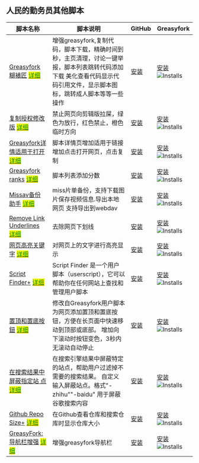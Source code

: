 ## 人民的勤务员其他脚本

| 脚本名称                                                                                                                                                                 | 脚本说明                                                                                                                                                               | GitHub                                       | Greasyfork                                                                                           |
| ------------------------------------------------------------------------------------------------------------------------------------------------------------------------ | ---------------------------------------------------------------------------------------------------------------------------------------------------------------------- | -------------------------------------------- | ---------------------------------------------------------------------------------------------------- |
| [Greasyfork 糊裱匠][greasyfork_toolkit_script] [<mark style="background-color: yellow; color: green;">详细</mark>][greasyfork_toolkit_detail]                            | 增强greasyfork,复制代码，脚本下载，精确时间到秒，主页清理，讨论一键举报，脚本列表跳转代码添加下载 美化查看代码显示代码引用文件，显示脚本图标，跳转成人脚本等等一些操作 | [安装][greasyfork_toolkit_github]            | [安装][greasyfork_toolkit_greasyfork] ![Installs][greasyfork_toolkit_installs]                       |
| [复制授权修改版][clipboard_script] [<mark style="background-color: yellow; color: green;">详细</mark>][clipboard_detail]                                                 | 禁止网页向剪辑版拉屎，绿色为放行，红色禁止，橙色临时方向                                                                                                               | [安装][clipboard_github]                     | [安装][clipboard_greasyfork] ![Installs][clipboard_installs]                                         |
| [Greasyfork详情适用于打开][greasyfork_link_script] [<mark style="background-color: yellow; color: green;">详细</mark>][greasyfork_link_detail]                           | 脚本详情页增加适用于链接增加点击打开网页，点击复制                                                                                                                     | [安装][greasyfork_link_github]               | [安装][greasyfork_link_greasyfork] ![Installs][greasyfork_link_installs]                             |
| [Greasyfork ranks][greasyfork_ranks_script] [<mark style="background-color: yellow; color: green;">详细</mark>][greasyfork_ranks_detail]                                 | 脚本列表添加分数                                                                                                                                                       | [安装][greasyfork_ranks_github]              | [安装][greasyfork_ranks_greasyfork] ![Installs][greasyfork_ranks_installs]                           |
| [Missav备份助手][missav_explorer_script] [<mark style="background-color: yellow; color: green;">详细</mark>][missav_explorer_detail]                                     | miss片单备份，支持下载图片保存视频信息.导出本地网页 支持导出到webdav                                                                                                   | [安装][missav_explorer_github]               | [安装][missav_explorer_greasyfork] ![Installs][missav_explorer_installs]                             |
| [Remove Link Underlines][remove_link_underlines_script] [<mark style="background-color: yellow; color: green;">详细</mark>][remove_link_underlines_detail]               | 去除网页下划线                                                                                                                                                         | [安装][remove_link_underlines_github]        | [安装][remove_link_underlines_greasyfork] ![Installs][remove_link_underlines_installs]               |
| [网页高亮关键字][highlight_keywords_script] [<mark style="background-color: yellow; color: green;">详细</mark>][highlight_keywords_detail]                               | 对网页上的文字进行高亮显示                                                                                                                                             | [安装][highlight_keywords_github]            | [安装][highlight_keywords_greasyfork] ![Installs][highlight_keywords_installs]                       |
| [Script Finder+][script_finder_plus_script] [<mark style="background-color: yellow; color: green;">详细</mark>][script_finder_plus_detail]                               | Script Finder 是一个用户脚本（userscript），它可以帮助你在任何网站上查找和管理用户脚本                                                                                 | [安装][script_finder_plus_github]            | [安装][script_finder_plus_greasyfork] ![Installs][script_finder_plus_installs]                       |
| [置頂和置底按鈕][top_bottom_buttons_script] [<mark style="background-color: yellow; color: green;">详细</mark>][top_bottom_buttons_detail]                               | 修改自Greasyfork用户脚本 为网页添加置顶和置底按钮，方便在长页面中快速移动到顶部或底部。 增加向下滚动时按钮变色，3秒内无滚动自动停止                                    | [安装][top_bottom_buttons_github]            | [安装][top_bottom_buttons_greasyfork] ![Installs][top_bottom_buttons_installs]                       |
| [在搜索结果中屏蔽指定站 点][block_sites_search_results_script] [<mark style="background-color: yellow; color: green;">详细</mark>][block_sites_search_results_detail]    | 在搜索引擎结果中屏蔽特定的站点，帮助用户过滤掉不需要的搜索结果。 自定义输入屏蔽站点。格式"-zhihu""-baidu" 用于屏蔽谷歌搜索内容                                         | [安装][block_sites_search_results_github]    | [安装][block_sites_search_results_greasyfork] ![Installs][block_sites_search_results_installs]       |
| [Github Repo Size+][github_repo_size_script] [<mark style="background-color: yellow; color: green;">详细</mark>][github_repo_size_detail]                                | 在Github查看仓库和搜索仓库时显示仓库大小                                                                                                                               | [安装][github_repo_size_github]              | [安装][github_repo_size_greasyfork] ![Installs][github_repo_size_installs]                           |
| [GreasyFork: 导航栏增强][greasyfork_user_control_panel_script] [<mark style="background-color: yellow; color: green;">详细</mark>][greasyfork_user_control_panel_detail] | 增强greasyfork导航栏                                                                                                                                                   | [安装][greasyfork_user_control_panel_github] | [安装][greasyfork_user_control_panel_greasyfork] ![Installs][greasyfork_user_control_panel_installs] |

[greasyfork_toolkit_script]: /Greasyfork%20Utility%20Toolkit.user.js
[greasyfork_toolkit_detail]: /Script%20details/%E7%B3%8A%E8%A3%B1%E5%8C%A0
[greasyfork_toolkit_github]: https://raw.githubusercontent.com/qinwuyuan-cn/UserScripts/main/Greasyfork%20Utility%20Toolkit.user.js
[greasyfork_toolkit_greasyfork]: https://update.greasyfork.org/scripts/497346.user.js
[greasyfork_toolkit_installs]: https://img.shields.io/greasyfork/dt/497346?color=%23990000&label=Installs

[clipboard_script]: /clipboard.user.js
[clipboard_detail]: /Script%20details/%E5%A4%8D%E5%88%B6%E5%89%AA%E8%B4%B4%E6%9D%BF%E4%BF%9D%E6%8A%A4%20%E4%BF%AE%E6%94%B9%E7%89%88
[clipboard_github]: https://raw.githubusercontent.com/qinwuyuan-cn/UserScripts/main/clipboard.user.js
[clipboard_greasyfork]: https://update.greasyfork.org/scripts/497403.user.js
[clipboard_installs]: https://img.shields.io/greasyfork/dt/497403?color=%23990000&label=Installs

[greasyfork_link_script]: /Greasy%20fork%20link.user.js
[greasyfork_link_detail]: /Script%20details/Greasy%20fork%20%E8%84%9A%E6%9C%AC%E9%A1%B5%E9%9D%A2%E9%80%82%E7%94%A8%E4%BA%8E%E7%BD%91%E5%9D%80%E5%A2%9E%E5%BC%BA
[greasyfork_link_github]: https://raw.githubusercontent.com/qinwuyuan-cn/UserScripts/main/Greasy%20fork%20link.user.js
[greasyfork_link_greasyfork]: https://update.greasyfork.org/scripts/497317.user.js
[greasyfork_link_installs]: https://img.shields.io/greasyfork/dt/497317?color=%23990000&label=Installs

[greasyfork_ranks_script]: /Greasyfork%20ranks.user.js
[greasyfork_ranks_detail]: /Script%20details/Greasyfork%20rank
[greasyfork_ranks_github]: https://raw.githubusercontent.com/qinwuyuan-cn/UserScripts/main/Greasyfork%20ranks.user.js
[greasyfork_ranks_greasyfork]: https://update.greasyfork.org/scripts/501119.user.js
[greasyfork_ranks_installs]: https://img.shields.io/greasyfork/dt/501119?color=%23990000&label=Installs

[missav_explorer_script]: /missavexplorer.user.js
[missav_explorer_detail]: /Script%20details/
[missav_explorer_github]: https://raw.githubusercontent.com/qinwuyuan-cn/UserScripts/main/missavexplorer.user.js
[missav_explorer_greasyfork]: https://update.greasyfork.org/scripts/497682.user.js
[missav_explorer_installs]: https://img.shields.io/greasyfork/dt/497682?color=%23990000&label=Installs

[remove_link_underlines_script]: /Remove%20Link%20Underlines.user.js
[remove_link_underlines_detail]: /Script%20details/Miss%E5%A4%87%E4%BB%BD%E5%8A%A9%E6%89%8B
[remove_link_underlines_github]: https://raw.githubusercontent.com/qinwuyuan-cn/UserScripts/main/Remove%20Link%20Underlines.user.js
[remove_link_underlines_greasyfork]: https://update.greasyfork.org/scripts/498625.user.js
[remove_link_underlines_installs]: https://img.shields.io/greasyfork/dt/498625?color=%23990000&label=Installs

[highlight_keywords_script]: /%E7%BD%91%E9%A1%B5%E9%AB%98%E4%BA%AE%E5%85%B3%E9%94%AE%E5%AD%97%2B.user.js
[highlight_keywords_detail]: /Script%20details/%E7%BD%91%E9%A1%B5%E9%AB%98%E4%BA%AE%E5%85%B3%E9%94%AE%E5%AD%97
[highlight_keywords_github]: https://raw.githubusercontent.com/qinwuyuan-cn/UserScripts/main/%E7%BD%91%E9%A1%B5%E9%AB%98%E4%BA%AE%E5%85%B3%E9%94%AE%E5%AD%97%2B.user.js
[highlight_keywords_greasyfork]: https://update.greasyfork.org/scripts/498906.user.js
[highlight_keywords_installs]: https://img.shields.io/greasyfork/dt/498906?color=%23990000&label=Installs

[script_finder_plus_script]: /Script%20Finder%2B.user.js
[script_finder_plus_detail]: /Script%20details/Script%20Finder
[script_finder_plus_github]: https://raw.githubusercontent.com/qinwuyuan-cn/UserScripts/main/Script%20Finder%2B.user.js
[script_finder_plus_greasyfork]: https://update.greasyfork.org/scripts/498904.user.js
[script_finder_plus_installs]: https://img.shields.io/greasyfork/dt/498904?color=%23990000&label=Installs

[top_bottom_buttons_script]: /%E7%BD%AE%E9%A0%82%E5%92%8C%E7%BD%AE%E5%BA%95%E6%8C%89%E9%88%95.user.js
[top_bottom_buttons_detail]: /Script%20details/%E7%BD%AE%E9%A0%82%E5%92%8C%E7%BD%AE%E5%BA%95%E6%8C%89%E9%92%AE
[top_bottom_buttons_github]: https://raw.githubusercontent.com/qinwuyuan-cn/UserScripts/main/%E7%BD%AE%E9%A0%82%E5%92%8C%E7%BD%AE%E5%BA%95%E6%8C%89%E9%88%95.user.js
[top_bottom_buttons_greasyfork]: https://update.greasyfork.org/scripts/500255.user.js
[top_bottom_buttons_installs]: https://img.shields.io/greasyfork/dt/500255?color=%23990000&label=Installs

[block_sites_search_results_script]: /%E5%9C%A8%E6%90%9C%E7%B4%A2%E7%BB%93%E6%9E%9C%E4%B8%AD%E5%B1%8F%E8%94%BD%E6%8C%87%E5%AE%9A%E7%AB%99%E7%82%B9.user.js
[block_sites_search_results_detail]: /Script%20details/%E5%B1%8F%E8%94%BD%E8%B0%B7%E6%AD%8C%E6%90%9C%E7%B4%A2%E7%AB%99%E7%82%B9
[block_sites_search_results_github]: https://raw.githubusercontent.com/qinwuyuan-cn/UserScripts/main/%E5%9C%A8%E6%90%9C%E7%B4%A2%E7%BB%93%E6%9E%9C%E4%B8%AD%E5%B1%8F%E8%94%BD%E6%8C%87%E5%AE%9A%E7%AB%99%E7%82%B9.user.js
[block_sites_search_results_greasyfork]: https://update.greasyfork.org/scripts/500262.user.js
[block_sites_search_results_installs]: https://img.shields.io/greasyfork/dt/500262?color=%23990000&label=Installs

[github_repo_size_script]: /Github%20Repo%20Size%2B.user.js
[github_repo_size_detail]: /Script%20details/Github%20Repo%20Size%2B
[github_repo_size_github]: https://raw.githubusercontent.com/qinwuyuan-cn/UserScripts/main/Github%20Repo%20Size%2B.user.js
[github_repo_size_greasyfork]: https://update.greasyfork.org/scripts/502291.user.js
[github_repo_size_installs]: https://img.shields.io/greasyfork/dt/502291?color=%23990000&label=Installs

[greasyfork_user_control_panel_script]: /GreasyFork%20User%20Control%20Panel%20Button.user.js
[greasyfork_user_control_panel_detail]: /Script%20details/GreasyFork%20User%20Control%20Panel%20Button
[greasyfork_user_control_panel_github]: https://raw.githubusercontent.com/qinwuyuan-cn/UserScripts/main/GreasyFork%20User%20Control%20Panel%20Button.user.js
[greasyfork_user_control_panel_greasyfork]: https://update.greasyfork.org/scripts/501880.user.js
[greasyfork_user_control_panel_installs]: https://img.shields.io/greasyfork/dt/501880?color=%23990000&label=Installs


